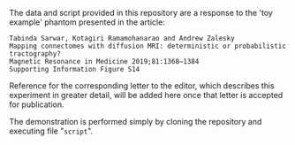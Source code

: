 The data and script provided in this repository are a response to the 'toy example' phantom presented in the article:

    Tabinda Sarwar, Kotagiri Ramamohanarao and Andrew Zalesky
    Mapping connectomes with diffusion MRI: deterministic or probabilistic tractography?
    Magnetic Resonance in Medicine 2019;81:1368–1384
    Supporting Information Figure S14

Reference for the corresponding letter to the editor, which describes this experiment in greater detail, will be added here once that letter is accepted for publication.

The demonstration is performed simply by cloning the repository and executing file "`script`".
